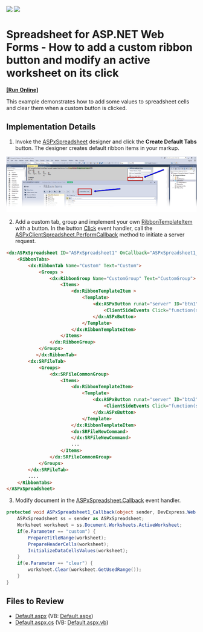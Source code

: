<!-- default badges list -->
[![](https://img.shields.io/badge/Open_in_DevExpress_Support_Center-FF7200?style=flat-square&logo=DevExpress&logoColor=white)](https://supportcenter.devexpress.com/ticket/details/T622138)
[![](https://img.shields.io/badge/📖_How_to_use_DevExpress_Examples-e9f6fc?style=flat-square)](https://docs.devexpress.com/GeneralInformation/403183)
<!-- default badges end -->
# Spreadsheet for ASP.NET Web Forms - How to add a custom ribbon button and modify an active worksheet on its click
<!-- run online -->
**[[Run Online]](https://codecentral.devexpress.com/t622138/)**
<!-- run online end -->

This example demonstrates how to add some values to spreadsheet cells and clear them when a custom button is clicked. 

## Implementation Details

1. Invoke the [ASPxSpreadsheet](https://docs.devexpress.com/AspNet/DevExpress.Web.ASPxSpreadsheet.ASPxSpreadsheet) designer and click the **Create Default Tabs** button. The designer creates default ribbon items in your markup.
  
![](spreadsheet-designer.png)

2. Add a custom tab, group and implement your own [RibbonTemplateItem](https://docs.devexpress.com/AspNet/DevExpress.Web.RibbonTemplateItem) with a button. In the button [Click](https://docs.devexpress.com/AspNet/js-ASPxClientButton.Click) event handler, call the [ASPxClientSpreadsheet.PerformCallback](https://docs.devexpress.com/AspNet/js-ASPxClientSpreadsheet.PerformCallback(parameter)) method to initiate a server request.

```aspx
<dx:ASPxSpreadsheet ID="ASPxSpreadsheet1" OnCallback="ASPxSpreadsheet1_Callback" ClientInstanceName="spreadSheet" runat="server" WorkDirectory="~/WorkDirectory">
    <RibbonTabs>
        <dx:RibbonTab Name="Custom" Text="Custom">
            <Groups >
                <dx:RibbonGroup Name="CustomGroup" Text="CustomGroup">                            
                    <Items>                                
                        <dx:RibbonTemplateItem >                                                                                               
                            <Template>                                       
                                <dx:ASPxButton runat="server" ID="btn1"  RenderMode="Link" Text="Send a callback" AutoPostBack="false">
                                    <ClientSideEvents Click="function(s,e){ spreadSheet.PerformCallback('custom'); }" />                                         
                                </dx:ASPxButton>                                            
                            </Template>
                        </dx:RibbonTemplateItem> 
                    </Items>                           
                </dx:RibbonGroup>
            </Groups>
           </dx:RibbonTab>
	    <dx:SRFileTab> 
			<Groups>		
				<dx:SRFileCommonGroup>		
					<Items>		
						<dx:RibbonTemplateItem>		
							<Template>		
								<dx:ASPxButton runat="server" ID="btn2"  RenderMode="Link" Text="Clear cells" AutoPostBack="false">		
									<ClientSideEvents Click="function(s,e){ spreadSheet.PerformCallback('clear'); }" />		
								</dx:ASPxButton>		
							</Template>		
						</dx:RibbonTemplateItem>		
						<dx:SRFileNewCommand>		
						</dx:SRFileNewCommand>		
						...
					</Items>
				</dx:SRFileCommonGroup>
			</Groups>
	    </dx:SRFileTab>		
		....
	</RibbonTabs>
</ASPxSpreadsheet>
```


3. Modify document in the [ASPxSpreadsheet.Callback](https://docs.devexpress.com/AspNet/DevExpress.Web.ASPxSpreadsheet.ASPxSpreadsheet.Callback) event handler.


```cs
protected void ASPxSpreadsheet1_Callback(object sender, DevExpress.Web.CallbackEventArgsBase e) {
    ASPxSpreadsheet ss = sender as ASPxSpreadsheet;
    Worksheet worksheet = ss.Document.Worksheets.ActiveWorksheet;
    if(e.Parameter == "custom") {
        PrepareTitleRange(worksheet);
        PrepareHeaderCells(worksheet);
        InitializeDataCellsValues(worksheet);
    }
    if(e.Parameter == "clear") {
        worksheet.Clear(worksheet.GetUsedRange());
    }
}
```

## Files to Review

* [Default.aspx](./CS/Default.aspx) (VB: [Default.aspx](./VB/Default.aspx))
* [Default.aspx.cs](./CS/Default.aspx.cs) (VB: [Default.aspx.vb](./VB/Default.aspx.vb))



